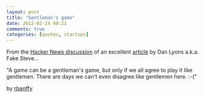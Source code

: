 ```yaml
---
layout: post
title: "Gentleman's game"
date: 2012-02-24 00:21
comments: true
categories: [quotes, startups]
---
```


From the [Hacker News discussion](http://news.ycombinator.com/item?id=3587730) of an excellent [article](http://www.realdanlyons.com/blog/2012/02/13/hit-men-click-whores-and-paid-apologists-welcome-to-the-silicon-cesspool/) by Dan Lyons a.k.a. Fake Steve...


"A game can be a gentleman's game, but only if we all agree to play it like gentlemen.
There are days we can't even disagree like gentlemen here. :-("

by [rbanffy](http://news.ycombinator.com/item?id=3588163)